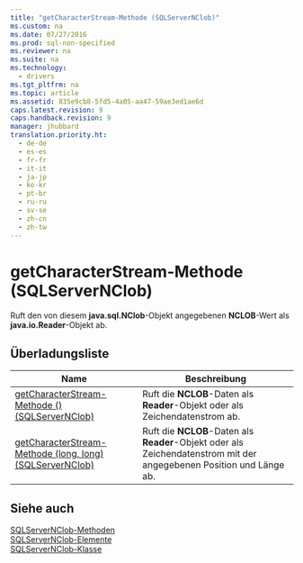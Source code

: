 ```yaml
---
title: "getCharacterStream-Methode (SQLServerNClob)"
ms.custom: na
ms.date: 07/27/2016
ms.prod: sql-non-specified
ms.reviewer: na
ms.suite: na
ms.technology: 
  - drivers
ms.tgt_pltfrm: na
ms.topic: article
ms.assetid: 835e9cb8-5fd5-4a05-aa47-59ae3ed1ae6d
caps.latest.revision: 9
caps.handback.revision: 9
manager: jhubbard
translation.priority.ht: 
  - de-de
  - es-es
  - fr-fr
  - it-it
  - ja-jp
  - ko-kr
  - pt-br
  - ru-ru
  - sv-se
  - zh-cn
  - zh-tw
---
```

# getCharacterStream-Methode (SQLServerNClob)
  Ruft den von diesem **java.sql.NClob**\-Objekt angegebenen **NCLOB**\-Wert als **java.io.Reader**\-Objekt ab.  
  
## Überladungsliste  
  
|Name|Beschreibung|  
|----------|------------------|  
|[getCharacterStream-Methode &#40;&#41; &#40;SQLServerNClob&#41;](../content/getCharacterStream-Method-----SQLServerNClob-.md)|Ruft die **NCLOB**\-Daten als **Reader**\-Objekt oder als Zeichendatenstrom ab.|  
|[getCharacterStream-Methode &#40;long, long&#41; &#40;SQLServerNClob&#41;](../content/getCharacterStream-Method--long--long---SQLServerNClob-.md)|Ruft die **NCLOB**\-Daten als **Reader**\-Objekt oder als Zeichendatenstrom mit der angegebenen Position und Länge ab.|  
  
## Siehe auch  
 [SQLServerNClob-Methoden](../content/SQLServerNClob-Methods.md)   
 [SQLServerNClob-Elemente](../content/SQLServerNClob-Members.md)   
 [SQLServerNClob-Klasse](../content/SQLServerNClob-Class.md)  
  
  